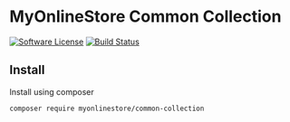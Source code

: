 # MyOnlineStore Common Collection
[![Software License](https://img.shields.io/badge/license-MIT-brightgreen.svg?style=flat-square)](LICENSE)
[![Build Status](https://travis-ci.org/MyOnlineStore/common-collection.svg?branch=master)](https://travis-ci.org/MyOnlineStore/common-collection)

## Install
Install using composer
```bash
composer require myonlinestore/common-collection
```
